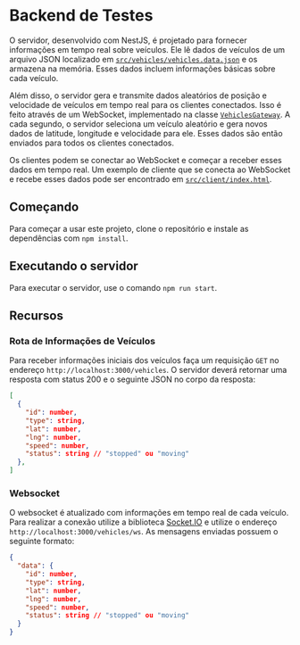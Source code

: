 # Backend de Testes

O servidor, desenvolvido com NestJS, é projetado para fornecer informações em tempo real sobre veículos. Ele lê dados de veículos de um arquivo JSON localizado em [`src/vehicles/vehicles.data.json`](src/vehicles/vehicles.data.json) e os armazena na memória. Esses dados incluem informações básicas sobre cada veículo.

Além disso, o servidor gera e transmite dados aleatórios de posição e velocidade de veículos em tempo real para os clientes conectados. Isso é feito através de um WebSocket, implementado na classe [`VehiclesGateway`](src/vehicles/vehicles.gateway.ts). A cada segundo, o servidor seleciona um veículo aleatório e gera novos dados de latitude, longitude e velocidade para ele. Esses dados são então enviados para todos os clientes conectados.

Os clientes podem se conectar ao WebSocket e começar a receber esses dados em tempo real. Um exemplo de cliente que se conecta ao WebSocket e recebe esses dados pode ser encontrado em [`src/client/index.html`](src/client/index.html).

## Começando

Para começar a usar este projeto, clone o repositório e instale as dependências com `npm install`.

## Executando o servidor

Para executar o servidor, use o comando `npm run start`.

## Recursos

### Rota de Informações de Veículos

Para receber informações iniciais dos veículos faça um requisição `GET` no endereço `http://localhost:3000/vehicles`. O servidor deverá retornar uma resposta com status 200 e o seguinte JSON no corpo da resposta:

```json
[
  {
    "id": number,
    "type": string,
    "lat": number,
    "lng": number,
    "speed": number,
    "status": string // "stopped" ou "moving"
  },
]
```

### Websocket

O websocket é atualizado com informações em tempo real de cada veículo. Para realizar a conexão utilize a biblioteca [Socket.IO](https://socket.io/docs/v4/client-api/) e utilize o endereço `http://localhost:3000/vehicles/ws`. As mensagens enviadas possuem o seguinte formato:

```json
{
  "data": {
    "id": number,
    "type": string,
    "lat": number,
    "lng": number,
    "speed": number,
    "status": string // "stopped" ou "moving"
  }
}
```
